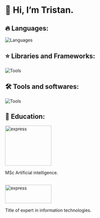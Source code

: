 # 👋 Hi, I’m Tristan.


  ## 🔥 Languages:

![Languages](https://skillicons.dev/icons?i=python,cpp,mysql,fortran&perline=5)


  ## ⭐️ Libraries and Frameworks:

![Tools](https://skillicons.dev/icons?i=pytorch,tensorflow,sklearn,&perline=5)


  ## 🛠️ Tools and softwares:

![Tools](https://skillicons.dev/icons?i=linux,windows,git,qt&perline=5)

  ## 📖 Education:
  <p align="left">
  <a href="https://www.hw.ac.uk/" target="_blank"> <img src="[https://imgs.search.brave.com/-PVc0toDZl3dcJepCkYNy2oJEhdbitxAJjy-almtkIk/rs:fit:1024:1024:1/g:ce/aHR0cDovL2Vybi1k/dWJhaS5jb20vd3At/Y29udGVudC91cGxv/YWRzLzIwMTkvMDcv/aGVyaW90LXdhdHQt/dW5pdmVyc2l0eS1s/b2dvLXBuZy10cmFu/c3BhcmVudC0xMDI0/eDEwMjQucG5n](https://upload.wikimedia.org/wikipedia/commons/thumb/0/03/Heriot-Watt_University_logo.svg/220px-Heriot-Watt_University_logo.svg.png)" alt="express" width="150" height="130"/> </a>
  </p>
  
  MSc Artificial intelligence.
  <br/>
  <br/>    
  <p align="left">
  <a href="https://www.epitech.eu/" target="_blank"> <img src="https://imgs.search.brave.com/phsrlS5jKBqHzHAczbFAnm-rT_2xYB1_SQe2XGL6fUE/rs:fit:1200:1200:1/g:ce/aHR0cDovL2VpcC5l/cGl0ZWNoLmV1LzIw/MTQvZXF1aWdlc3Rp/b24vaW1nL2VwaXRl/Y2gtbG9nby5wbmc" alt="express" width="150" height="60"/> </a>
  </p>
      Title of expert in information technologies.

